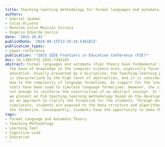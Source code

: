 ```yaml
---
title: Teaching-learning methodology for formal languages and automata theory
authors:
- Gabriel Spadon
- Celso Olivete
- Ronaldo Celso Messias Correia
- Rogério Eduardo Garcia
date: '2015-10-01'
publishDate: '2024-09-15T13:35:34.536181Z'
publication_types:
- paper-conference
publication: '*2015 IEEE Frontiers in Education Conference (FIE)*'
doi: 10.1109/FIE.2015.7344185
abstract: Formal languages and automata (FLA) theory have fundamental relevance to
  the base of knowledge in the computer science area, especially focusing on scientific
  education. Usually presented by a discipline, the teaching-learning process of FLA
  is characterized by the high level of abstraction, and it is considered difficult
  due to the complexity of language formalisms. As support for the learning process,
  tools have been used to simulate language formalisms. However, the simulation is
  not enough to reinforce the construction of an abstract concept. In this paper,
  we present an FLA teaching-learning methodology based on the development of simulators
  as an approach to clarify the formalism for the students. Through developing their
  simulators, students are exposed to the data structure and algorithms to handle
  the formalism. Consequently, students have the opportunity to make the concept concrete.
tags:
- Formal Language and Automata Theory
- Teaching Methodology
- Learning Tool
- Cognitive Load
- Education
---
```

